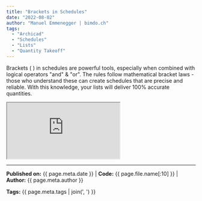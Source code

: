 ```yaml
---
title: "Brackets in Schedules"
date: "2022-08-02"
author: "Manuel Emmenegger | bimdo.ch"
tags: 
  - "Archicad"
  - "Schedules"
  - "Lists"
  - "Quantity Takeoff"
---
```


Brackets ( ) in schedules are powerful tools, especially when combined with logical operators "and" & "or". The rules follow mathematical bracket laws - those who understand these can create schedules that are precise and reliable. With this knowledge, your lists will deliver 100% accurate quantities.

<div class="video-container">
  <iframe src="https://www.youtube.com/embed/XTo-i3R8rE0?si=Q3uRlfwCy8B0EEdQ" 
          allowfullscreen>
  </iframe>
</div>


---
**Published on:** {{ page.meta.date }} | **Code:** {{ page.file.name[:10] }}  | **Author:** {{ page.meta.author }}

**Tags:** {{ page.meta.tags | join(', ') }} 